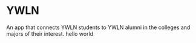 # YWLN
An app that connects YWLN students to YWLN alumni in the colleges and majors of their interest.
hello world
